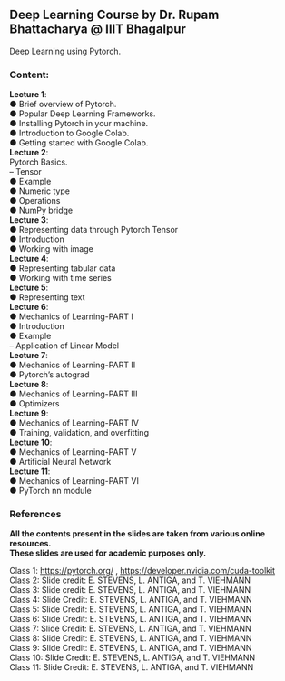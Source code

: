 ## Deep Learning Course by Dr. Rupam Bhattacharya @ IIIT Bhagalpur
Deep Learning using Pytorch.

### Content:
<strong>Lecture 1</strong>: </br>
● Brief overview of Pytorch. </br>
● Popular Deep Learning Frameworks. </br>
● Installing Pytorch in your machine. </br>
● Introduction to Google Colab. </br>
● Getting started with Google Colab. </br>
<strong>Lecture 2</strong>: </br>
Pytorch Basics. </br>
– Tensor </br>
● Example </br>
● Numeric type </br>
● Operations </br>
● NumPy bridge  </br>
<strong>Lecture 3</strong>: </br>
● Representing data through Pytorch Tensor </br>
● Introduction </br>
● Working with image </br>
<strong>Lecture 4</strong>: <br>
● Representing tabular data <br>
● Working with time series <br>
<strong>Lecture 5</strong>:  <br>
● Representing text <br>
<strong>Lecture 6</strong>: <br>
● Mechanics of Learning-PART I <br>
● Introduction<br>
● Example<br>
– Application of Linear Model<br>
<strong>Lecture 7</strong>: <br>
● Mechanics of Learning-PART II <br>
● Pytorch’s autograd <br>
<strong>Lecture 8</strong>: <br>
● Mechanics of Learning-PART III <br>
● Optimizers <br>
<strong>Lecture 9</strong>:<br>
● Mechanics of Learning-PART IV <br>
● Training, validation, and overfitting <br>
<strong>Lecture 10</strong>:<br>
● Mechanics of Learning-PART V <br>
● Artificial Neural Network <br>
<strong>Lecture 11</strong>:<br>
● Mechanics of Learning-PART VI<br>
● PyTorch nn module<br>

### References
<strong>All the contents present in the slides are taken from various online resources. </strong> </br>
<strong>These slides are used for academic purposes only. </strong> </br>

Class 1: https://pytorch.org/ , https://developer.nvidia.com/cuda-toolkit <br>
Class 2: Slide credit: E. STEVENS, L. ANTIGA, and T. VIEHMANN <br>
Class 3: Slide credit: E. STEVENS, L. ANTIGA, and T. VIEHMANN <br>
Class 4: Slide Credit: E. STEVENS, L. ANTIGA, and T. VIEHMANN <br>
Class 5: Slide Credit: E. STEVENS, L. ANTIGA, and T. VIEHMANN <br>
Class 6: Slide Credit: E. STEVENS, L. ANTIGA, and T. VIEHMANN <br>
Class 7: Slide Credit: E. STEVENS, L. ANTIGA, and T. VIEHMANN <br>
Class 8: Slide Credit: E. STEVENS, L. ANTIGA, and T. VIEHMANN <br>
Class 9: Slide Credit: E. STEVENS, L. ANTIGA, and T. VIEHMANN <br>
Class 10: Slide Credit: E. STEVENS, L. ANTIGA, and T. VIEHMANN <br>
Class 11: Slide Credit: E. STEVENS, L. ANTIGA, and T. VIEHMANN <br>
